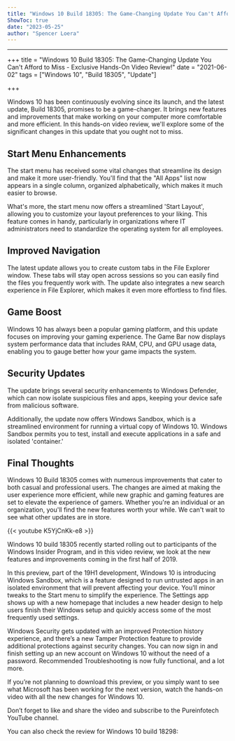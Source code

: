 ```yaml
---
title: "Windows 10 Build 18305: The Game-Changing Update You Can't Afford to Miss - Exclusive Hands-On Video Review!"
ShowToc: true 
date: "2023-05-25"
author: "Spencer Loera"
---
```

*****
+++
title = "Windows 10 Build 18305: The Game-Changing Update You Can't Afford to Miss - Exclusive Hands-On Video Review!"
date = "2021-06-02"
tags = ["Windows 10", "Build 18305", "Update"]

+++

Windows 10 has been continuously evolving since its launch, and the latest update, Build 18305, promises to be a game-changer. It brings new features and improvements that make working on your computer more comfortable and more efficient. In this hands-on video review, we'll explore some of the significant changes in this update that you ought not to miss.

## Start Menu Enhancements

The start menu has received some vital changes that streamline its design and make it more user-friendly. You'll find that the "All Apps" list now appears in a single column, organized alphabetically, which makes it much easier to browse.

What's more, the start menu now offers a streamlined 'Start Layout', allowing you to customize your layout preferences to your liking. This feature comes in handy, particularly in organizations where IT administrators need to standardize the operating system for all employees.

## Improved Navigation

The latest update allows you to create custom tabs in the File Explorer window. These tabs will stay open across sessions so you can easily find the files you frequently work with. The update also integrates a new search experience in File Explorer, which makes it even more effortless to find files.

## Game Boost

Windows 10 has always been a popular gaming platform, and this update focuses on improving your gaming experience. The Game Bar now displays system performance data that includes RAM, CPU, and GPU usage data, enabling you to gauge better how your game impacts the system.

## Security Updates

The update brings several security enhancements to Windows Defender, which can now isolate suspicious files and apps, keeping your device safe from malicious software.

Additionally, the update now offers Windows Sandbox, which is a streamlined environment for running a virtual copy of Windows 10. Windows Sandbox permits you to test, install and execute applications in a safe and isolated 'container.'

## Final Thoughts

Windows 10 Build 18305 comes with numerous improvements that cater to both casual and professional users. The changes are aimed at making the user experience more efficient, while new graphic and gaming features are set to elevate the experience of gamers. Whether you're an individual or an organization, you'll find the new features worth your while. We can't wait to see what other updates are in store.

{{< youtube K5YjCnKk-e8 >}} 



Windows 10 build 18305 recently started rolling out to participants of the Windows Insider Program, and in this video review, we look at the new features and improvements coming in the first half of 2019.
 
In this preview, part of the 19H1 development, Windows 10 is introducing Windows Sandbox, which is a feature designed to run untrusted apps in an isolated environment that will prevent affecting your device. You’ll minor tweaks to the Start menu to simplify the experience. The Settings app shows up with a new homepage that includes a new header design to help users finish their Windows setup and quickly access some of the most frequently used settings. 
 
Windows Security gets updated with an improved Protection history experience, and there’s a new Tamper Protection feature to provide additional protections against security changes. You can now sign in and finish setting up an new account on Windows 10 without the need of a password. Recommended Troubleshooting is now fully functional, and a lot more.
 
If you’re not planning to download this preview, or you simply want to see what Microsoft has been working for the next version, watch the hands-on video with all the new changes for Windows 10.
 
Don’t forget to like and share the video and subscribe to the Pureinfotech YouTube channel.
 
You can also check the review for Windows 10 build 18298:
 





